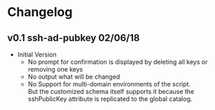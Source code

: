 # Changelog
## v0.1 ssh-ad-pubkey 02/06/18
* Initial Version 
  - No prompt for confirmation is displayed by deleting all keys or removing one keys   
  - No output what will be changed
  - No Support for multi-domain environments of the script.</br> But the customized schema itself supports it because the sshPublicKey attribute is replicated to the global catalog. 


